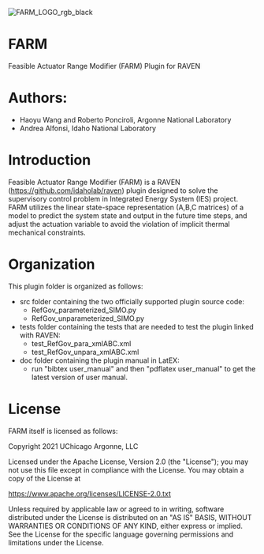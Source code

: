 ![FARM_LOGO_rgb_black](https://user-images.githubusercontent.com/63424217/178042559-7f4c1b33-cd0f-4bd4-9a31-22e6f0d80dd8.png)
# FARM
Feasible Actuator Range Modifier (FARM) Plugin for RAVEN

# Authors:
- Haoyu Wang and Roberto Ponciroli, Argonne National Laboratory
- Andrea Alfonsi, Idaho National Laboratory

# Introduction
Feasible Actuator Range Modifier (FARM) is a RAVEN (https://github.com/idaholab/raven) plugin designed to solve the 
supervisory control problem in Integrated Energy System (IES) project. FARM utilizes the linear state-space representation 
(A,B,C matrices) of a model to predict the system state and output in the future time steps, and adjust the actuation variable 
to avoid the violation of implicit thermal mechanical constraints.

# Organization
This plugin folder is organized as follows:
- src folder containing the two officially supported plugin source code:
    - RefGov_parameterized_SIMO.py
    - RefGov_unparameterized_SIMO.py
- tests folder containing the tests that are needed to test the plugin linked with RAVEN:
    - test_RefGov_para_xmlABC.xml
    - test_RefGov_unpara_xmlABC.xml
- doc folder containing the plugin manual in LatEX:
    - run "bibtex user_manual" and then "pdflatex user_manual" to get the latest version of user manual.

# License
FARM itself is licensed as follows:

Copyright 2021 UChicago Argonne, LLC

Licensed under the Apache License, Version 2.0 (the "License");
you may not use this file except in compliance with the License.
You may obtain a copy of the License at

  https://www.apache.org/licenses/LICENSE-2.0.txt

Unless required by applicable law or agreed to in writing, software
distributed under the License is distributed on an "AS IS" BASIS,
WITHOUT WARRANTIES OR CONDITIONS OF ANY KIND, either express or implied.
See the License for the specific language governing permissions and
limitations under the License.

